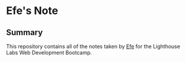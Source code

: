 # Efe's Note

## Summary 

This repository contains all of the notes taken by [Efe](https://github.com/eerkmen) for the Lighthouse Labs Web Development Bootcamp.